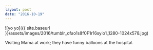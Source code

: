```yaml
---
layout: post
date: "2016-10-19"
---
```


![yo yo]({{ site.baseurl }}/assets/images/2016/tumblr_ofao1s8f0F1r16syio1_1280-1024x576.jpg)

Visiting Mama at work; they have funny balloons at the hospital.
